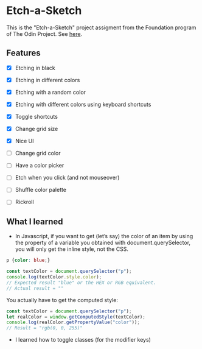 # Etch-a-Sketch

This is the "Etch-a-Sketch" project assigment from the Foundation program of The Odin Project. See [here](https://www.theodinproject.com/lessons/foundations-etch-a-sketch#assignment).

## Features
- [x] Etching in black
- [x] Etching in different colors
- [x] Etching with a random color
- [x] Etching with different colors using keyboard shortcuts
- [x] Toggle shortcuts
- [x] Change grid size
- [x] Nice UI
- [ ] Change grid color
- [ ] Have a color picker
- [ ] Etch when you click (and not mouseover)
- [ ] Shuffle color palette
- [ ] Rickroll


## What I learned
- In Javascript, if you want to get (let’s say) the color of an item by using the property of a variable you obtained with document.querySelector, you will only get the inline style, not the CSS.
```css
p {color: blue;}
```
```javascript
const textColor = document.querySelector("p");
console.log(textColor.style.color); 
// Expected result "blue" or the HEX or RGB equivalent. 
// Actual result = ""
```
You actually have to get the computed style:
```javascript
const textColor = document.querySelector("p");
let realColor = window.getComputedStyle(textColor);
console.log(realColor.getPropertyValue("color"));
// Result = "rgb(0, 0, 255)"
```
- I learned how to toggle classes (for the modifier keys)
